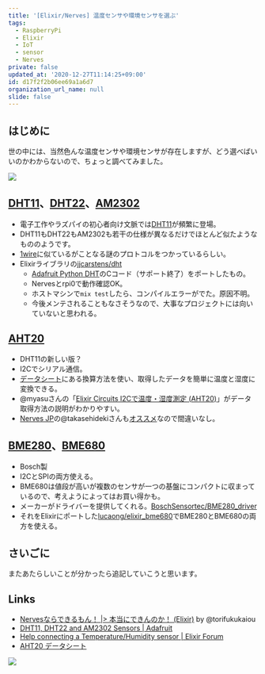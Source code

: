 ```yaml
---
title: '[Elixir/Nerves] 温度センサや環境センサを選ぶ'
tags:
  - RaspberryPi
  - Elixir
  - IoT
  - sensor
  - Nerves
private: false
updated_at: '2020-12-27T11:14:25+09:00'
id: d17f2f2b06ee69a1a6d7
organization_url_name: null
slide: false
---
```

## はじめに

世の中には、当然色んな温度センサや環境センサが存在しますが、どう選べばいいのかわからないので、ちょっと調べてみました。

![](https://res.cloudinary.com/practicaldev/image/fetch/s--VwudcUW3--/c_limit%2Cf_auto%2Cfl_progressive%2Cq_66%2Cw_880/https://user-images.githubusercontent.com/7563926/103111408-b550d680-461a-11eb-8140-48adefe99eb2.gif)

## [DHT11](https://www.google.com/search?q=DHT11)、[DHT22](https://www.google.com/search?q=DHT22)、[AM2302](https://www.google.com/search?q=AM2302)

- 電子工作やラズパイの初心者向け文脈では[DHT11](https://www.google.com/search?q=DHT11)が頻繁に登場。
- DHT11もDHT22もAM2302も若干の仕様が異なるだけでほとんど似たようなもののようです。
- [1wire](https://ja.wikipedia.org/wiki/1-Wire)に似ているがことなる謎のプロトコルをつかっているらしい。
- Elixirライブラリの[jjcarstens/dht](https://github.com/jjcarstens/dht)
  - [Adafruit Python DHT](https://github.com/adafruit/Adafruit_Python_DHT)のCコード（サポート終了）をポートしたもの。
  - Nervesとrpi0で動作確認OK。
  - ホストマシンで`mix test`したら、コンパイルエラーがでた。原因不明。
  - 今後メンテされることもなさそうなので、大事なプロジェクトには向いていないと思われる。

## [AHT20](https://www.google.com/search?q=AHT20) 

- DHT11の新しい版？
- I2Cでシリアル通信。
- [データシート](https://cdn-learn.adafruit.com/assets/assets/000/091/676/original/AHT20-datasheet-2020-4-16.pdf?1591047915)にある換算方法を使い、取得したデータを簡単に温度と湿度に変換できる。
- @myasuさんの「[Elixir Circuits I2Cで温度・湿度測定 (AHT20)](https://qiita.com/myasu/items/97f208d14ccfab01d1d7)」がデータ取得方法の説明がわかりやすい。　
- [Nerves JP](https://nerves-jp.connpass.com/)の@takasehidekiさんも[オススメ](https://qiita.com/torifukukaiou/items/dc54108e4a1f1cb3a650#comment-c84820a6d331ae918904)なので間違いなし。

## [BME280](https://www.google.com/search?q=bme280)、[BME680](https://www.google.com/search?q=bme680)

- Bosch製
- I2CとSPIの両方使える。
- BME680は値段が高いが複数のセンサが一つの基盤にコンパクトに収まっているので、考えようによってはお買い得かも。
- メーカーがドライバーを提供してくれる。[BoschSensortec/BME280_driver](https://github.com/BoschSensortec/BME280_driver)
- それをElixirにポートした[lucaong/elixir_bme680](https://github.com/lucaong/elixir_bme680)でBME280とBME680の両方を使える。

## さいごに

またあたらしいことが分かったら追記していこうと思います。

## Links

- [Nervesならできるもん！ |> 本当にできんのか！ (Elixir)](https://qiita.com/torifukukaiou/items/dc54108e4a1f1cb3a650#comment-b7c9da8306e623e125a3) by @torifukukaiou
- [DHT11, DHT22 and AM2302 Sensors | Adafruit](https://learn.adafruit.com/dht)
- [Help connecting a Temperature/Humidity sensor | Elixir Forum](https://elixirforum.com/t/help-connecting-a-temperature-humidity-sensor/28174/10)
- [AHT20 データシート](https://cdn-learn.adafruit.com/assets/assets/000/091/676/original/AHT20-datasheet-2020-4-16.pdf?1591047915)

[![](https://qiita-user-contents.imgix.net/https%3A%2F%2Fqiita-image-store.s3.ap-northeast-1.amazonaws.com%2F0%2F131808%2Fe310d56e-c416-ad39-d05d-23a375862eda.png?ixlib=rb-1.2.2&auto=format&gif-q=60&q=75&w=1400&fit=max&s=cf23bced73068a2d05463d5da816cef4)](https://nerves-jp.connpass.com/)
